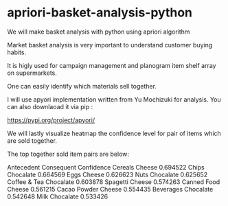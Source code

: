 # apriori-basket-analysis-python
We will make basket analysis with python using apriori algorithm

Market basket analysis is very important to understand customer buying habits. 

It is higly used for campaign management and planogram item shelf array on supermarkets.

One can easily identify which materials sell together.

I will use apyori implementation written from  Yu Mochizuki for analysis. You can also downlaoad it via pip :

https://pypi.org/project/apyori/

We will lastly visualize heatmap the confidence level for pair of items which are sold together.


The top together sold item pairs are below:

Antecedent	  Consequent	  Confidence
Cereals	      Cheese	      0.694522
Chips	        Chocalate	    0.664569
Eggs	        Cheese	      0.626623
Nuts	        Chocalate	    0.625652
Coffee & Tea	Chocalate	    0.603878
Spagetti	    Cheese	      0.574263
Canned Food	  Cheese	      0.561215
Cacao Powder	Cheese	      0.554435
Beverages	    Chocalate	    0.542648
Milk	        Chocalate	    0.533426
